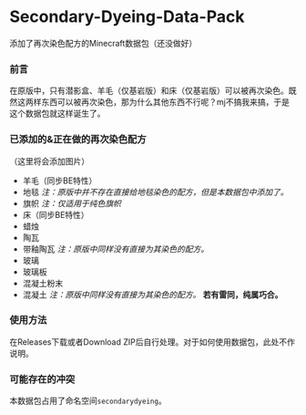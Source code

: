 # Secondary-Dyeing-Data-Pack
添加了再次染色配方的Minecraft数据包（还没做好）
### 前言
在原版中，只有潜影盒、羊毛（仅基岩版）和床（仅基岩版）可以被再次染色。既然这两样东西可以被再次染色，那为什么其他东西不行呢？mj不搞我来搞，于是这个数据包就这样诞生了。
### 已添加的&正在做的再次染色配方
（这里将会添加图片）
- 羊毛（同步BE特性）
- 地毯  *注：原版中并不存在直接给地毯染色的配方，但是本数据包中添加了。*
- 旗帜  *注：仅适用于纯色旗帜*
- 床（同步BE特性）
- 蜡烛
- 陶瓦
- 带釉陶瓦  *注：原版中同样没有直接为其染色的配方。*
- 玻璃
- 玻璃板
- 混凝土粉末
- 混凝土  *注：原版中同样没有直接为其染色的配方。*
**若有雷同，纯属巧合。**
### 使用方法
在Releases下载或者Download ZIP后自行处理。对于如何使用数据包，此处不作说明。
### 可能存在的冲突
本数据包占用了命名空间`secondarydyeing`。
